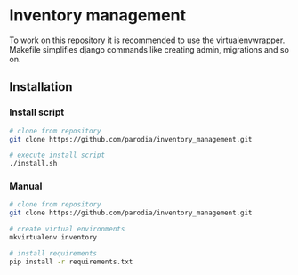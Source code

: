# Inventory management

To work on this repository it is recommended to use the virtualenvwrapper. Makefile simplifies django commands like creating admin, migrations and so on.

## Installation 

### Install script
```bash
# clone from repository
git clone https://github.com/parodia/inventory_management.git

# execute install script
./install.sh
```

### Manual
```bash
# clone from repository
git clone https://github.com/parodia/inventory_management.git

# create virtual environments
mkvirtualenv inventory

# install requirements
pip install -r requirements.txt
```